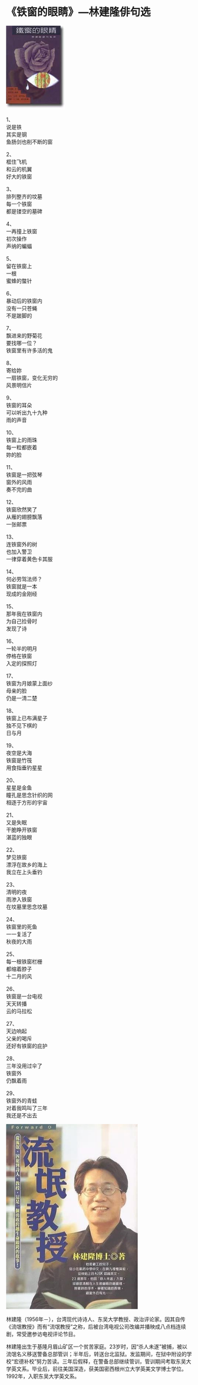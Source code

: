 # 《铁窗的眼睛》—林建隆俳句选

![p7.1.1](./images/7.1.1.jpg)

​1、  
说是铁  
其实是钢  
鱼肠剑也削不断的窗  

2、  
框住飞机  
和云的机翼  
好大的铁窗  

3、  
排列整齐的坟墓  
每一个铁窗  
都是镂空的墓碑  

4、  
一再撞上铁窗  
初次操作  
声纳的蝙蝠  

5、  
留在铁窗上  
一根  
蜜蜂的螫针  

6、  
暴动后的铁窗内  
没有一只苍蝇  
不是跛脚的  

7、  
飘进来的野菊花  
要找哪一位？  
铁窗里有许多活的鬼  

8、  
寄给妳  
一扇铁窗，变化无穷的  
风景明信片  

9、  
铁窗的耳朵  
可以听出九十九种  
雨的声音  

10、  
铁窗上的雨珠  
每一粒都嵌着  
妳的脸  

11、  
铁窗是一把弦琴  
窗外的风雨  
奏不完的曲  

12、  
铁窗欣然笑了  
从雁的翅膀飘落  
一张邮票  

13、  
连铁窗外的树  
也加入警卫  
一律穿着黄色卡其服  

14、  
何必劳驾法师？  
铁窗就是一本  
现成的金刚经  

15、  
那年我在铁窗内  
为自己捡骨时  
发现了诗  

16、  
一轮半的明月  
停格在铁窗  
入定的探照灯  

17、  
铁窗为月娘蒙上面纱  
母亲的脸  
仍是一清二楚  

18、  
铁窗上已布满星子  
独不见下棋的  
日与月  

19、  
夜空是大海  
铁窗是竹筏  
用食指垂钓星星  

20、  
星星是金鱼  
瞳孔是思念针织的网  
相逐于方形的宇宙  

21、  
又是失眠  
干脆睁开铁窗  
湛蓝的独眼  

22、  
梦见铁窗  
漂浮在故乡的海上  
我立在上头垂钓  

23、  
清明的夜  
雨渗入铁窗  
在坟墓里思念坟墓  

24、  
铁窗里的死鱼  
一一复活了  
秋夜的大雨  

25、  
每一根铁窗栏栅  
都缩着脖子  
十二月的风  

26、  
铁窗是一台电视  
天天转播  
云的马拉松  

27、  
天边响起  
父亲的喝斥  
还好有铁窗的庇护  

28、  
三年没用过伞了  
铁窗外  
仍飘着雨  

29、  
铁窗外的青蛙  
对着我鸣叫了三年  
我还是不出去  

![p7.1.2](./images/7.1.2.jpg)  

林建隆（1956年－），台湾现代诗诗人、东吴大学教授、政治评论家。因其自传《流氓教授》而有“流氓教授”之称，后被台湾电视公司改编并播映成八点档连续剧，常受邀参访电视评论节目。

林建隆出生于基隆月眉山矿区一个贫苦家庭。23岁时，因“杀人未遂”被捕，被以流氓名义移送警备总部管训；半年后，转送台北监狱。发监期间，在狱中附设的学校“宏德补校”努力苦读。三年后假释，在警备总部继续管训，管训期间考取东吴大学英文系。毕业后，前往美国深造，获美国密西根州立大学英美文学博士学位。1992年，入职东吴大学英文系。
